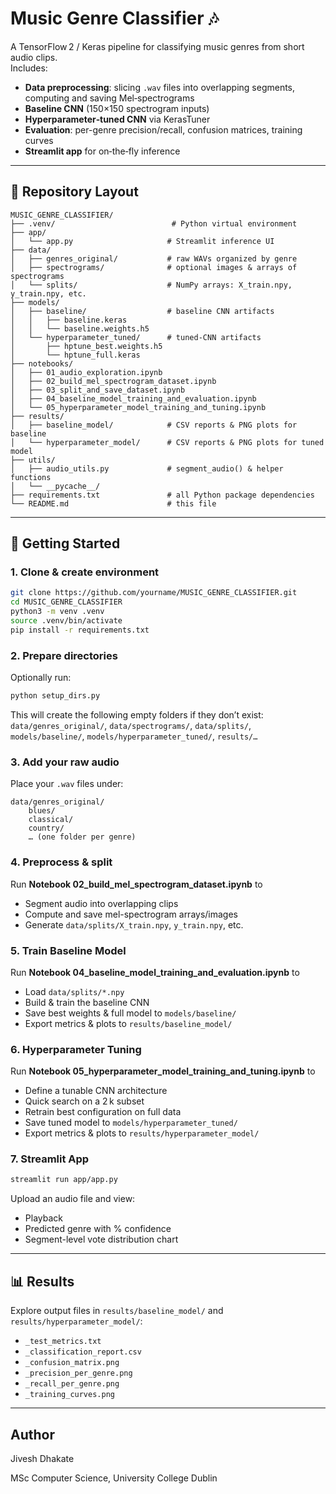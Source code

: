 # Music Genre Classifier 🎶

A TensorFlow 2 / Keras pipeline for classifying music genres from short audio clips.  
Includes:

- **Data preprocessing**: slicing `.wav` files into overlapping segments, computing and saving Mel‑spectrograms  
- **Baseline CNN** (150×150 spectrogram inputs)  
- **Hyperparameter‑tuned CNN** via KerasTuner  
- **Evaluation**: per-genre precision/recall, confusion matrices, training curves  
- **Streamlit app** for on‑the‑fly inference  

---

## 📁 Repository Layout

```
MUSIC_GENRE_CLASSIFIER/
├── .venv/                          # Python virtual environment
├── app/
│   └── app.py                     # Streamlit inference UI
├── data/
│   ├── genres_original/           # raw WAVs organized by genre
│   ├── spectrograms/              # optional images & arrays of spectrograms
│   └── splits/                    # NumPy arrays: X_train.npy, y_train.npy, etc.
├── models/
│   ├── baseline/                  # baseline CNN artifacts
│   │   ├── baseline.keras
│   │   └── baseline.weights.h5
│   └── hyperparameter_tuned/      # tuned-CNN artifacts
│       ├── hptune_best.weights.h5
│       └── hptune_full.keras
├── notebooks/
│   ├── 01_audio_exploration.ipynb
│   ├── 02_build_mel_spectrogram_dataset.ipynb
│   ├── 03_split_and_save_dataset.ipynb
│   ├── 04_baseline_model_training_and_evaluation.ipynb
│   └── 05_hyperparameter_model_training_and_tuning.ipynb
├── results/
│   ├── baseline_model/            # CSV reports & PNG plots for baseline
│   └── hyperparameter_model/      # CSV reports & PNG plots for tuned model
├── utils/
│   ├── audio_utils.py             # segment_audio() & helper functions
│   └── __pycache__/
├── requirements.txt               # all Python package dependencies       
└── README.md                      # this file
```

---

## 🚀 Getting Started

### 1. Clone & create environment

```bash
git clone https://github.com/yourname/MUSIC_GENRE_CLASSIFIER.git
cd MUSIC_GENRE_CLASSIFIER
python3 -m venv .venv
source .venv/bin/activate
pip install -r requirements.txt
```

### 2. Prepare directories

Optionally run:

```bash
python setup_dirs.py
```

This will create the following empty folders if they don’t exist:
`data/genres_original/`, `data/spectrograms/`, `data/splits/`,  
`models/baseline/`, `models/hyperparameter_tuned/`, `results/…`

### 3. Add your raw audio

Place your `.wav` files under:

```
data/genres_original/
    blues/
    classical/
    country/
    … (one folder per genre)
```

### 4. Preprocess & split

Run **Notebook 02_build_mel_spectrogram_dataset.ipynb** to

- Segment audio into overlapping clips  
- Compute and save mel-spectrogram arrays/images  
- Generate `data/splits/X_train.npy`, `y_train.npy`, etc.

### 5. Train Baseline Model

Run **Notebook 04_baseline_model_training_and_evaluation.ipynb** to

- Load `data/splits/*.npy`  
- Build & train the baseline CNN  
- Save best weights & full model to `models/baseline/`  
- Export metrics & plots to `results/baseline_model/`

### 6. Hyperparameter Tuning

Run **Notebook 05_hyperparameter_model_training_and_tuning.ipynb** to

- Define a tunable CNN architecture  
- Quick search on a 2 k subset  
- Retrain best configuration on full data  
- Save tuned model to `models/hyperparameter_tuned/`  
- Export metrics & plots to `results/hyperparameter_model/`

### 7. Streamlit App

```bash
streamlit run app/app.py
```

Upload an audio file and view:
- Playback  
- Predicted genre with % confidence  
- Segment-level vote distribution chart  

---

## 📊 Results

Explore output files in `results/baseline_model/` and `results/hyperparameter_model/`:
- `_test_metrics.txt`  
- `_classification_report.csv`  
- `_confusion_matrix.png`  
- `_precision_per_genre.png`  
- `_recall_per_genre.png`  
- `_training_curves.png`  

---
## Author
Jivesh Dhakate

MSc Computer Science, University College Dublin

